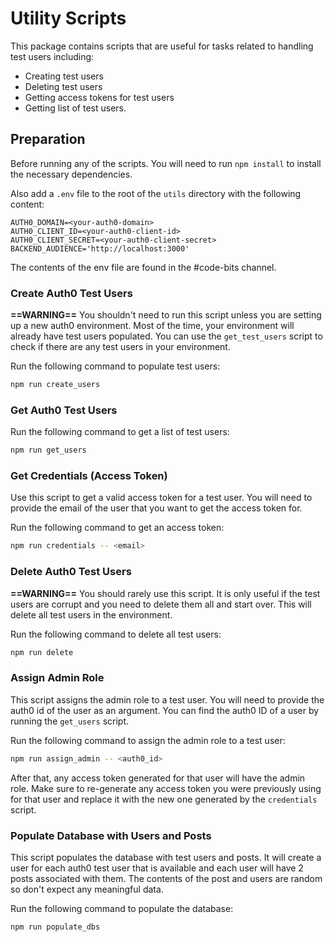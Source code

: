 # Utility Scripts

This package contains scripts that are useful for tasks related to handling test users including:
- Creating test users
- Deleting test users
- Getting access tokens for test users
- Getting list of test users.

## Preparation

Before running any of the scripts. You will need to run `npm install` to install the necessary dependencies.

Also add a `.env` file to the root of the `utils` directory with the following content:
```env
AUTH0_DOMAIN=<your-auth0-domain>
AUTH0_CLIENT_ID=<your-auth0-client-id>
AUTH0_CLIENT_SECRET=<your-auth0-client-secret>
BACKEND_AUDIENCE='http://localhost:3000'
```
The contents of the env file are found in the #code-bits channel.

### Create Auth0 Test Users

**==WARNING==** You shouldn't need to run this script unless you are setting up a new auth0 environment. Most of the time,
your environment will already have test users populated. You can use the `get_test_users` script to check if there
are any test users in your environment.

Run the following command to populate test users:
```bash
npm run create_users
```

### Get Auth0 Test Users

Run the following command to get a list of test users:
```bash
npm run get_users
```

### Get Credentials (Access Token)

Use this script to get a valid access token for a test user. You will need to provide the email of the user
that you want to get the access token for.

Run the following command to get an access token:
```bash
npm run credentials -- <email>
```

### Delete Auth0 Test Users

**==WARNING==** You should rarely use this script. It is only useful if the test users are corrupt and you need to 
delete them all and start over. This will delete all test users in the environment.

Run the following command to delete all test users:
```bash
npm run delete
```

### Assign Admin Role

This script assigns the admin role to a test user. You will need to provide the auth0 id of the user as an argument.
You can find the auth0 ID of a user by running the `get_users` script.

Run the following command to assign the admin role to a test user:
```bash
npm run assign_admin -- <auth0_id>
```

After that, any access token generated for that user will have the admin role. Make sure to re-generate any access
token you were previously using for that user and replace it with the new one generated by the `credentials` script.

### Populate Database with Users and Posts

This script populates the database with test users and posts. It will create a user for each auth0 test user that
is available and each user will have 2 posts associated with them. The contents of the post and users are random
so don't expect any meaningful data.

Run the following command to populate the database:
```bash
npm run populate_dbs
```
